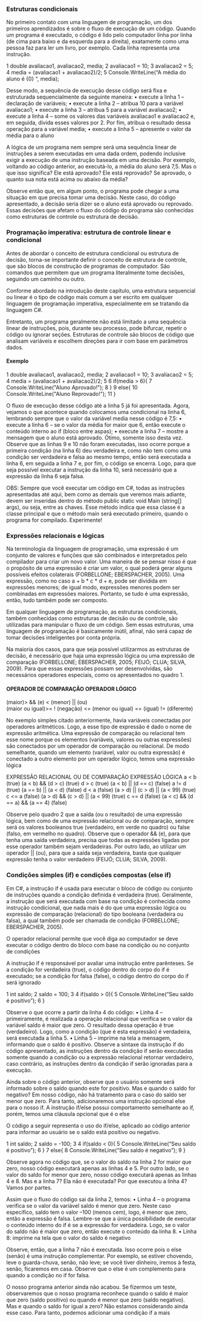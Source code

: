 ### Estruturas condicionais
No primeiro contato com uma linguagem de programação, um dos primeiros aprendizados é sobre o fluxo de execução de um código. Quando um programa é executado, o código é lido pelo computador linha por linha (de cima para baixo e da esquerda para a direita), exatamente como uma pessoa faz para ler um livro, por exemplo. Cada linha representa uma instrução.

1 double avaliacao1, avaliacao2, media; 
2 avaliacao1 = 10; 
3 avaliacao2 = 5; 
4 media = (avaliacao1 + avaliacao2)/2; 
5 Console.WriteLine(“A média do aluno é {0} “, media);

Desse modo, a sequência de execução desse código será fixa e estruturada sequencialmente da seguinte maneira: • execute a linha 1 – declaração de variáveis; • execute a linha 2 – atribua 10 para a variável avaliacao1; • execute a linha 3 – atribua 5 para a variável avaliacao2; • execute a linha 4 – some os valores das variáveis avaliacao1 e avaliacao2 e, em seguida, divida esses valores por 2. Por fim, atribua o resultado dessa operação para a variável media; • execute a linha 5 – apresente o valor da média para o aluno

A lógica de um programa nem sempre será uma sequência linear de instruções a serem executadas em uma dada ordem, podendo inclusive exigir a execução de uma instrução baseada em uma decisão. Por exemplo, voltando ao código anterior, ao executá-lo, a média do aluno será 7,5. Mas o que isso significa? Ele está aprovado? Ele está reprovado? Se aprovado, o quanto sua nota está acima ou abaixo da média?

Observe então que, em algum ponto, o programa pode chegar a uma situação em que precisa tomar uma decisão. Neste caso, do código apresentado, a decisão seria dizer se o aluno está aprovado ou reprovado. Essas decisões que afetam o fluxo do código do programa são conhecidas como estruturas de controle ou estrutura de decisão.

### Programação imperativa: estrutura de controle linear e condicional

Antes de abordar o conceito de estrutura condicional ou estrutura de decisão, torna-se importante definir o conceito de estrutura de controle, que são blocos de construção de programas de computador. São comandos que permitem que um programa literalmente tome decisões, seguindo um caminho ou outro. 

Conforme abordado na introdução deste capítulo, uma estrutura sequencial ou linear é o tipo de código mais comum a ser escrito em qualquer linguagem de programação imperativa, especialmente em se tratando da linguagem C#. 

Entretanto, um programa geralmente não está limitado a uma sequência linear de instruções, pois, durante seu processo, pode bifurcar, repetir o código ou ignorar seções. Estruturas de controle são blocos de código que analisam variáveis e escolhem direções para ir com base em parâmetros dados.

#### Exemplo
1 double avaliacao1, avaliacao2, media; 
2 avaliacao1 = 10; 
3 avaliacao2 = 5;
4 media = (avaliacao1 + avaliacao2)/2; 
5 
6 if(media > 6){ 
7 Console.WriteLine("Aluno Aprovado!"); 
8 } 
9 else{ 
10 Console.WriteLine("Aluno Reprovado!"); 
11 }

O fluxo de execução desse código até a linha 5 já foi apresentada. Agora, vejamos o que acontece quando colocamos uma condicional na linha 6, lembrando sempre que o valor da variável media nesse código é 7,5: • execute a linha 6 – se o valor da média for maior que 6, então execute o conteúdo interno ao if (bloco entre aspas); • execute a linha 7 – mostre a mensagem que o aluno está aprovado. Ótimo, somente isso desta vez. Observe que as linhas 9 e 10 não foram executadas, isso ocorre porque a primeira condição (na linha 6) deu verdadeira e, como não tem como uma condição ser verdadeira e falsa ao mesmo tempo, então será executada a linha 6, em seguida a linha 7 e, por fim, o código se encerra. Logo, para que seja possível executar a instrução da linha 10, será necessário que a expressão da linha 6 seja falsa.

OBS: 
Sempre que você executar um código em C#, todas as instruções apresentadas até aqui, bem como as demais que veremos mais adiante, devem ser inseridas dentro do método public static void Main (string[] args), ou seja, entre as chaves. Esse método indica que essa classe é a classe principal e que o método main será executado primeiro, quando o programa for compilado. Experimente!

### Expressões relacionais e lógicas
Na terminologia da linguagem de programação, uma expressão é um conjunto de valores e funções que são combinados e interpretados pelo compilador para criar um novo valor. Uma maneira de se pensar nisso é que o propósito de uma expressão é criar um valor, o qual poderá gerar alguns possíveis efeitos colaterais (FORBELLONE; EBERSPACHER, 2005). Uma expressão, como no caso a + b * c * d + e, pode ser dividida em expressões menores; de igual modo, expressões menores podem ser combinadas em expressões maiores. Portanto, se tudo é uma expressão, então, tudo também pode ser composto.

Em qualquer linguagem de programação, as estruturas condicionais, também conhecidas como estruturas de decisão ou de controle, são utilizadas para manipular o fluxo de um código. Sem essas estruturas, uma linguagem de programação é basicamente inútil, afinal, não será capaz de tomar decisões inteligentes por conta própria.

Na maioria dos casos, para que seja possível utilizarmos as estruturas de decisão, é necessário que haja uma expressão lógica ou uma expressão de comparação (FORBELLONE; EBERSPACHER, 2005; FEIJÓ; CLUA; SILVA, 2009). Para que essas expressões possam ser desenvolvidas, são necessários operadores especiais, como os apresentados no quadro 1.

#### OPERADOR DE COMPARAÇÃO OPERADOR LÓGICO 
 (maior)> 
 && (e) 
 < (menor)
  || (ou)  
  (maior ou igual)>= 
  ! (negação) 
  <= (menor ou igual) 
  == (igual) 
  != (diferente)

No exemplo simples citado anteriormente, havia variáveis conectadas por operadores aritméticos. Logo, a esse tipo de expressão é dado o nome de expressão aritmética. Uma expressão de comparação ou relacional tem esse nome porque os elementos (variáveis, valores ou outras expressões) são conectados por um operador de comparação ou relacional. De modo semelhante, quando um elemento (variável, valor ou outra expressão) é conectado a outro elemento por um operador lógico, temos uma expressão lógica

EXPRESSÃO RELACIONAL OU DE COMPARAÇÃO EXPRESSÃO LÓGICA 
a < b (true) (a < b) && (d > c) (true) 
d > c (true) (a < b) || (d == c) (false) 
a != d (true) (a == b) || (a < d) (false)
d < a (false) (a > d) || (c > d) || (a < 99) (true) 
c <= a (false) (a > d) && (c > d) || (a < 99) (true) 
c == d (false) (a < c) && (d == a) && (a == 4) (false)

Observe pelo quadro 2 que a saída (ou o resultado) de uma expressão lógica, bem como de uma expressão relacional ou de comparação, sempre será os valores booleanos true (verdadeiro, em verde no quadro) ou false (falso, em vermelho no quadro). Observe que o operador && (e), para que tenha uma saída verdadeira, precisa que todas as expressões ligadas por esse operador também sejam verdadeiras. Por outro lado, ao utilizar um operador || (ou), para que a saída seja verdadeira, basta que qualquer expressão tenha o valor verdadeiro (FEIJÓ; CLUA; SILVA, 2009).

### Condições simples (if) e condições compostas (else if)

Em C#, a instrução if é usada para executar o bloco de código ou conjunto de instruções quando a condição definida é verdadeira (true). Geralmente, a instrução que será executada com base na condição é conhecida como instrução condicional, que nada mais é do que uma expressão lógica ou expressão de comparação (relacional) do tipo booleana (verdadeira ou falsa), a qual também pode ser chamada de condição (FORBELLONE; EBERSPACHER, 2005).

O operador relacional permite que você diga ao computador se deve executar o código dentro do bloco com base na condição ou no conjunto de condições

A instrução if é responsável por avaliar uma instrução entre parênteses. Se a condição for verdadeira (true), o código dentro do corpo do if é executado; se a condição for falsa (false), o código dentro do corpo do if será ignorado

1 int saldo; 
2 saldo = 100; 
3 
4 if(saldo > 0){ 
5 Console.WriteLine(“Seu saldo é positivo”); 
6 }

Observe o que ocorre a partir da linha 4 do código: • Linha 4 – primeiramente, é realizada a operação relacional que verifica se o valor da variável saldo é maior que zero. O resultado dessa operação é true (verdadeiro). Logo, como a condição (que é esta expressão) é verdadeira, será executada a linha 5. • Linha 5 – imprime na tela a mensagem, informando que o saldo é positivo. Observe a sintaxe da instrução if do código apresentado, as instruções dentro da condição if serão executadas somente quando a condição ou a expressão relacional retornar verdadeiro, caso contrário, as instruções dentro da condição if serão ignoradas para a execução.

Ainda sobre o código anterior, observe que o usuário somente será informado sobre o saldo quando este for positivo. Mas e quando o saldo for negativo? Em nosso código, não há tratamento para o caso do saldo ser menor que zero. Para tanto, adicionaremos uma instrução opcional else para o nosso if. A instrução if/else possui comportamento semelhante ao if, porém, temos uma cláusula opcional que é o else

O código a seguir representa o uso do if/else, aplicado ao código anterior para informar ao usuário se o saldo está positivo ou negativo.

1 int saldo; 
2 saldo = -100; 
3 
4 if(saldo < 0){ 
5 Console.WriteLine(“Seu saldo é positivo”); 
6 }
7 else{ 
8 Console.WriteLine(“Seu saldo é negativo”); 
9 }

Observe agora no código que, se o valor do saldo na linha 2 for maior que zero, nosso código executará apenas as linhas 4 e 5. Por outro lado, se o valor do saldo for menor que zero, nosso código executará apenas as linhas 4 e 8. Mas e a linha 7? Ela não é executada? Por que executou a linha 4? Vamos por partes.

Assim que o fluxo do código sai da linha 2, temos: • Linha 4 – o programa verifica se o valor da variável saldo é menor que zero. Neste caso específico, saldo tem o valor –100 (menos cem), logo, é menor que zero, então a expressão é falsa. Lembre-se que a única possibilidade de executar o conteúdo interno do if é se a expressão for verdadeira. Logo, se o valor do saldo não é maior que zero, então execute o conteúdo da linha 8. • Linha 8: imprime na tela que o valor do saldo é negativo

Observe, então, que a linha 7 não é executada. Isso ocorre pois o else (senão) é uma instrução complementar. Por exemplo, se estiver chovendo, leve o guarda-chuva, senão, não leve; se você tiver dinheiro, iremos à festa, senão, ficaremos em casa. Observe que o else é um complemento para quando a condição no if for falsa.

O nosso programa anterior ainda não acabou. Se fizermos um teste, observaremos que o nosso programa reconhece quando o saldo é maior que zero (saldo positivo) ou quando é menor que zero (saldo negativo). Mas e quando o saldo for igual a zero? Não estamos considerando ainda esse caso. Para tanto, podemos adicionar uma condição if a mais